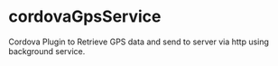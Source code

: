 # cordovaGpsService
Cordova Plugin to Retrieve GPS data and send to server via http using background service.
